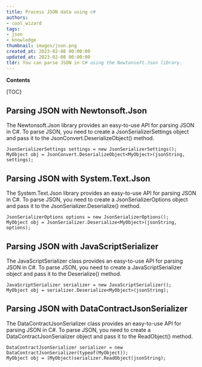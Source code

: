 ```yaml
---
title: Process JSON data using c#
authors:
- cool_wizard
tags:
- json
- knowledge
thumbnail: images/json.png
created_at: 2023-02-08 00:00:00
updated_at: 2023-02-08 00:00:00
tldr: You can parse JSON in C# using the Newtonsoft.Json library.
---
```


**Contents**

[TOC]

## Parsing JSON with Newtonsoft.Json

The Newtonsoft.Json library provides an easy-to-use API for parsing JSON in C#. To parse JSON, you need to create a JsonSerializerSettings object and pass it to the JsonConvert.DeserializeObject() method.

```
JsonSerializerSettings settings = new JsonSerializerSettings();
MyObject obj = JsonConvert.DeserializeObject<MyObject>(jsonString, settings);
```

## Parsing JSON with System.Text.Json

The System.Text.Json library provides an easy-to-use API for parsing JSON in C#. To parse JSON, you need to create a JsonSerializerOptions object and pass it to the JsonSerializer.Deserialize() method.

```
JsonSerializerOptions options = new JsonSerializerOptions();
MyObject obj = JsonSerializer.Deserialize<MyObject>(jsonString, options);
```

## Parsing JSON with JavaScriptSerializer

The JavaScriptSerializer class provides an easy-to-use API for parsing JSON in C#. To parse JSON, you need to create a JavaScriptSerializer object and pass it to the Deserialize() method.

```
JavaScriptSerializer serializer = new JavaScriptSerializer();
MyObject obj = serializer.Deserialize<MyObject>(jsonString);
```

## Parsing JSON with DataContractJsonSerializer

The DataContractJsonSerializer class provides an easy-to-use API for parsing JSON in C#. To parse JSON, you need to create a DataContractJsonSerializer object and pass it to the ReadObject() method.

```
DataContractJsonSerializer serializer = new DataContractJsonSerializer(typeof(MyObject));
MyObject obj = (MyObject)serializer.ReadObject(jsonString);
```
